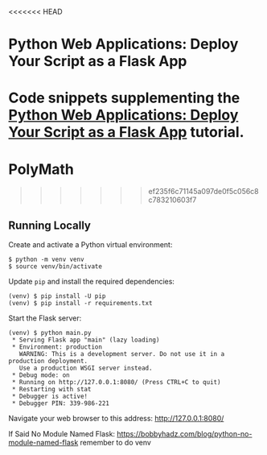 <<<<<<< HEAD
# Python Web Applications: Deploy Your Script as a Flask App

Code snippets supplementing the [Python Web Applications: Deploy Your Script as a Flask App](https://realpython.com/python-web-applications/) tutorial.
=======
# PolyMath
>>>>>>> ef235f6c71145a097de0f5c056c8c783210603f7

## Running Locally

Create and activate a Python virtual environment:

```shell
$ python -m venv venv
$ source venv/bin/activate
```

Update `pip` and install the required dependencies:

```shell
(venv) $ pip install -U pip
(venv) $ pip install -r requirements.txt
```

Start the Flask server:

```shell
(venv) $ python main.py
 * Serving Flask app "main" (lazy loading)
 * Environment: production
   WARNING: This is a development server. Do not use it in a production deployment.
   Use a production WSGI server instead.
 * Debug mode: on
 * Running on http://127.0.0.1:8080/ (Press CTRL+C to quit)
 * Restarting with stat
 * Debugger is active!
 * Debugger PIN: 339-986-221
```

Navigate your web browser to this address: <http://127.0.0.1:8080/>

If Said No Module Named Flask:
https://bobbyhadz.com/blog/python-no-module-named-flask
remember to do venv
